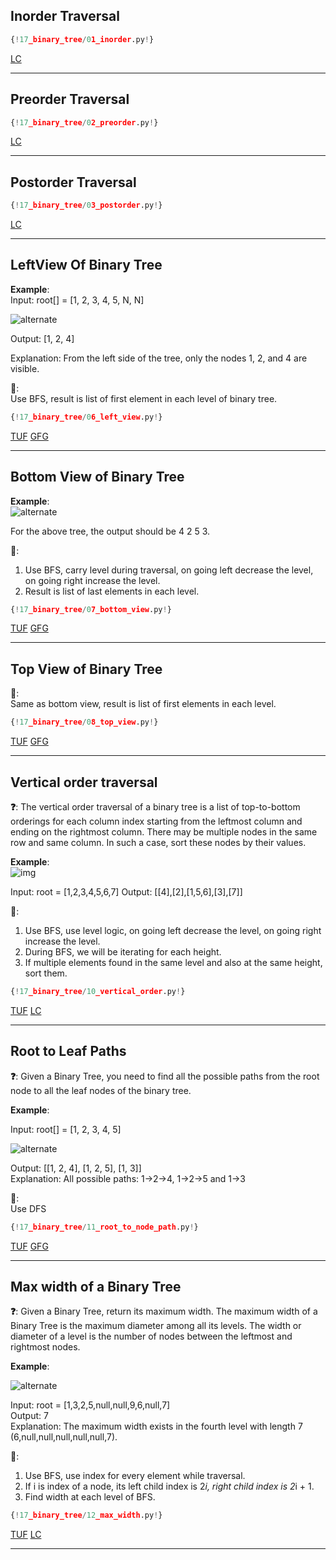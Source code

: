 ## Inorder Traversal

```py
{!17_binary_tree/01_inorder.py!}
```

[LC](https://leetcode.com/problems/binary-tree-inorder-traversal/)<br>

---

## Preorder Traversal

```py
{!17_binary_tree/02_preorder.py!}
```

[LC](https://leetcode.com/problems/binary-tree-preorder-traversal/)<br>

---

## Postorder Traversal

```py
{!17_binary_tree/03_postorder.py!}
```

[LC](https://leetcode.com/problems/binary-tree-postorder-traversal/)<br>

---

## LeftView Of Binary Tree

**Example**:  
Input: root[] = [1, 2, 3, 4, 5, N, N]

![alternate](https://media.geeksforgeeks.org/img-practice/prod/addEditProblem/876845/Web/Other/blobid0_1731456264.png)

Output: [1, 2, 4]

Explanation: From the left side of the tree, only the nodes 1, 2, and 4 are visible.

**🧠**:  
Use BFS, result is list of first element in each level of binary tree.

```py
{!17_binary_tree/06_left_view.py!}
```

[TUF](https://takeuforward.org/data-structure/right-left-view-of-binary-tree/) [GFG](https://www.geeksforgeeks.org/problems/left-view-of-binary-tree/1)<br>

---

## Bottom View of Binary Tree

**Example**:  
![alternate](https://media.geeksforgeeks.org/img-practice/prod/addEditProblem/876845/Web/Other/blobid0_1731456264.png)

For the above tree, the output should be 4 2 5 3.

**🧠**:  
1. Use BFS, carry level during traversal, on going left decrease the level, on going right increase the level.  
2. Result is list of last elements in each level.  

```py
{!17_binary_tree/07_bottom_view.py!}
```

[TUF](https://takeuforward.org/data-structure/bottom-view-of-a-binary-tree/) [GFG](https://www.geeksforgeeks.org/problems/bottom-view-of-binary-tree/1)<br>

---

## Top View of Binary Tree

**🧠**:  
Same as bottom view, result is list of first elements in each level. 

```py
{!17_binary_tree/08_top_view.py!}
```

[TUF](https://takeuforward.org/data-structure/top-view-of-a-binary-tree/) [GFG](https://www.geeksforgeeks.org/problems/top-view-of-binary-tree/1)<br>

---

## Vertical order traversal

**❓**: The vertical order traversal of a binary tree is a list of top-to-bottom orderings for each column index starting from the leftmost column and ending on the rightmost column. There may be multiple nodes in the same row and same column. In such a case, sort these nodes by their values.  

**Example**:  
![img](https://assets.leetcode.com/uploads/2021/01/29/vtree2.jpg)

Input: root = [1,2,3,4,5,6,7]
Output: [[4],[2],[1,5,6],[3],[7]]

**🧠**:  
1. Use BFS, use level logic, on going left decrease the level, on going right increase the level.  
2. During BFS, we will be iterating for each height.  
3. If multiple elements found in the same level and also at the same height, sort them.  

```py
{!17_binary_tree/10_vertical_order.py!}
```

[TUF](https://takeuforward.org/data-structure/vertical-order-traversal-of-binary-tree/) [LC](https://leetcode.com/problems/vertical-order-traversal-of-a-binary-tree/)<br>

---

## Root to Leaf Paths

**❓**: Given a Binary Tree, you need to find all the possible paths from the root node to all the leaf nodes of the binary tree.

**Example**:  

Input: root[] = [1, 2, 3, 4, 5]

![alternate](https://media.geeksforgeeks.org/wp-content/uploads/20241007105251989873/ex-3.webp)

Output: [[1, 2, 4], [1, 2, 5], [1, 3]]   
Explanation: All possible paths: 1->2->4, 1->2->5 and 1->3

**🧠**:  
Use DFS

```py
{!17_binary_tree/11_root_to_node_path.py!}
```

[TUF](https://takeuforward.org/data-structure/print-root-to-node-path-in-a-binary-tree/) [GFG](https://www.geeksforgeeks.org/problems/root-to-leaf-paths/1)<br>

---

## Max width of a Binary Tree

**❓**: Given a Binary Tree, return its maximum width. The maximum width of a Binary Tree is the maximum diameter among all its levels. The width or diameter of a level is the number of nodes between the leftmost and rightmost nodes.

**Example**:  

![alternate](https://assets.leetcode.com/uploads/2022/03/14/maximum-width-of-binary-tree-v3.jpg)

Input: root = [1,3,2,5,null,null,9,6,null,7]  
Output: 7  
Explanation: The maximum width exists in the fourth level with length 7 (6,null,null,null,null,null,7).

**🧠**:  
1. Use BFS, use index for every element while traversal.  
2. If i is index of a node, its left child index is 2*i, right child index is 2*i + 1.  
3. Find width at each level of BFS.  

```py
{!17_binary_tree/12_max_width.py!}
```

[TUF](https://takeuforward.org/data-structure/maximum-width-of-a-binary-tree/) [LC](https://leetcode.com/problems/maximum-width-of-binary-tree/)<br>

---